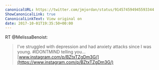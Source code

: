```yaml
---
canonicalURL: https://twitter.com/jmjordan/status/914574594945593344
ShowCanonicalLink: true
CanonicalLinkText: View original on
date: 2017-10-01T19:35:50+00:00
---
```

RT @MelissaBenoist:
> I've struggled with depression and had anxiety attacks since I was young. #IDONTMIND telling you… [www.instagram.com/p/BZtxTZgDm3G/](https://www.instagram.com/p/BZtxTZgDm3G/)
